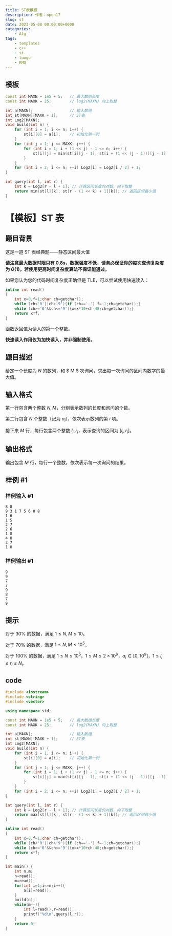 ```yaml
---
title: ST表模板
description: 作者：open17
slug: st
date: 2023-05-08 00:00:00+0000
categories:
    - Alg
tags:
    - templates
    - c++
    - st
    - luogu
    - RMQ
---
```

## 模板
```cpp
const int MAXN = 1e5 + 5;   // 最大数组长度
const int MAXK = 25;        // log2(MAXN) 向上取整

int a[MAXN];                // 输入数组
int st[MAXN][MAXK + 1];     // ST表
int Log2[MAXN];
void build(int n) {
    for (int i = 1; i <= n; i++) {
        st[i][0] = a[i];    // 初始化第一列
    }
    for (int j = 1; j <= MAXK; j++) {
        for (int i = 1; i + (1 << j) - 1 <= n; i++) {
            st[i][j] = min(st[i][j - 1], st[i + (1 << (j - 1))][j - 1]); // 更新ST表
        }
    }
    for (int i = 2; i <= n; ++i) Log2[i] = Log2[i / 2] + 1;
}

int query(int l, int r) {
    int k = Log2[r - l + 1]; // 计算区间长度的对数，向下取整
    return min(st[l][k], st[r - (1 << k) + 1][k]); // 返回区间最小值
}

```
# 【模板】ST 表

## 题目背景

这是一道 ST 表经典题——静态区间最大值

**请注意最大数据时限只有 0.8s，数据强度不低，请务必保证你的每次查询复杂度为 $O(1)$。若使用更高时间复杂度算法不保证能通过。**

如果您认为您的代码时间复杂度正确但是 TLE，可以尝试使用快速读入：

```cpp
inline int read()
{
	int x=0,f=1;char ch=getchar();
	while (ch<'0'||ch>'9'){if (ch=='-') f=-1;ch=getchar();}
	while (ch>='0'&&ch<='9'){x=x*10+ch-48;ch=getchar();}
	return x*f;
}
```

函数返回值为读入的第一个整数。

**快速读入作用仅为加快读入，并非强制使用。**

## 题目描述

给定一个长度为 $N$ 的数列，和 $ M $ 次询问，求出每一次询问的区间内数字的最大值。

## 输入格式

第一行包含两个整数 $N,M$，分别表示数列的长度和询问的个数。

第二行包含 $N$ 个整数（记为 $a_i$），依次表示数列的第 $i$ 项。

接下来 $M$ 行，每行包含两个整数 $l_i,r_i$，表示查询的区间为 $[l_i,r_i]$。

## 输出格式

输出包含 $M$ 行，每行一个整数，依次表示每一次询问的结果。

## 样例 #1

### 样例输入 #1

```
8 8
9 3 1 7 5 6 0 8
1 6
1 5
2 7
2 6
1 8
4 8
3 7
1 8
```

### 样例输出 #1

```
9
9
7
7
9
8
7
9
```

## 提示

对于 $30\%$ 的数据，满足 $1\le N,M\le 10$。

对于 $70\%$ 的数据，满足 $1\le N,M\le {10}^5$。

对于 $100\%$ 的数据，满足 $1\le N\le {10}^5$，$1\le M\le 2\times{10}^6$，$a_i\in[0,{10}^9]$，$1\le l_i\le r_i\le N$。
## code
```cpp
#include <iostream>
#include <string>
#include <vector>

using namespace std;

const int MAXN = 1e5 + 5;   // 最大数组长度
const int MAXK = 25;        // log2(MAXN) 向上取整

int a[MAXN];                // 输入数组
int st[MAXN][MAXK + 1];     // ST表
int Log2[MAXN];
void build(int n) {
    for (int i = 1; i <= n; i++) {
        st[i][0] = a[i];    // 初始化第一列
    }
    for (int j = 1; j <= MAXK; j++) {
        for (int i = 1; i + (1 << j) - 1 <= n; i++) {
            st[i][j] = max(st[i][j - 1], st[i + (1 << (j - 1))][j - 1]); // 更新ST表
        }
    }
    for (int i = 2; i <= n; ++i) Log2[i] = Log2[i / 2] + 1;
}

int query(int l, int r) {
    int k = Log2[r - l + 1]; // 计算区间长度的对数，向下取整
    return max(st[l][k], st[r - (1 << k) + 1][k]); // 返回区间最小值
}

inline int read()
{
	int x=0,f=1;char ch=getchar();
	while (ch<'0'||ch>'9'){if (ch=='-') f=-1;ch=getchar();}
	while (ch>='0'&&ch<='9'){x=x*10+ch-48;ch=getchar();}
	return x*f;
}

int main() {
    int n,m;
    n=read();
    m=read();
    for(int i=1;i<=n;i++){
        a[i]=read();
    }
    build(n);
    while(m--){
        int l=read(),r=read();
        printf("%d\n",query(l,r));
    }
    return 0;
}
```